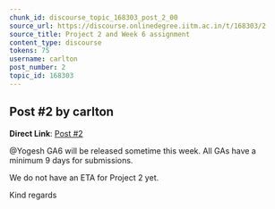```yaml
---
chunk_id: discourse_topic_168303_post_2_00
source_url: https://discourse.onlinedegree.iitm.ac.in/t/168303/2
source_title: Project 2 and Week 6 assignment
content_type: discourse
tokens: 75
username: carlton
post_number: 2
topic_id: 168303
---
```


## Post #2 by carlton

**Direct Link**: [Post #2](https://discourse.onlinedegree.iitm.ac.in/t/168303/2)

@Yogesh GA6 will be released sometime this week. All GAs have a minimum 9 days for submissions.

We do not have an ETA for Project 2 yet.

Kind regards
